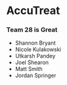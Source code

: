 # AccuTreat

### Team 28 is Great
* Shannon Bryant
* Nicole Kulakowski
* Utkarsh Pandey
* Joel Shearon
* Matt Smith
* Jordan Springer
```
